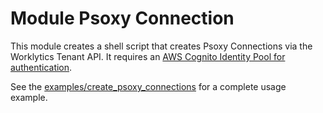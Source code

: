 # Module Psoxy Connection

This module creates a shell script that creates Psoxy Connections via the Worklytics Tenant API. It requires
an [AWS Cognito Identity Pool for authentication](../cognito_tenant_api_auth).

See the [examples/create_psoxy_connections](../../examples/create_psoxy_connections) for a complete usage example.